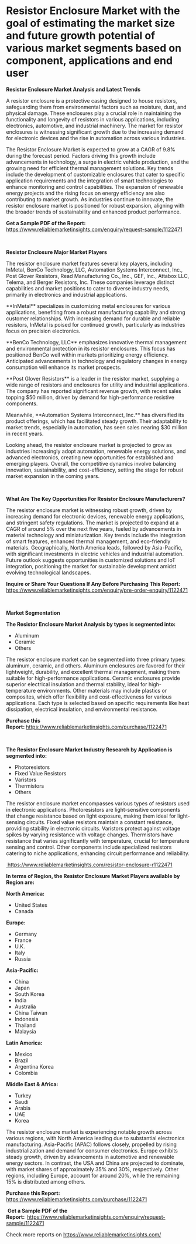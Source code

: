 <p><h1>Resistor Enclosure Market with the goal of estimating the market size and future growth potential of various market segments based on component, applications and end user</h1></p><p><strong>Resistor Enclosure Market Analysis and Latest Trends</strong></p>
<p><p>A resistor enclosure is a protective casing designed to house resistors, safeguarding them from environmental factors such as moisture, dust, and physical damage. These enclosures play a crucial role in maintaining the functionality and longevity of resistors in various applications, including electronics, automotive, and industrial machinery. The market for resistor enclosures is witnessing significant growth due to the increasing demand for electronic devices and the rise in automation across various industries.</p><p>The Resistor Enclosure Market is expected to grow at a CAGR of 9.8% during the forecast period. Factors driving this growth include advancements in technology, a surge in electric vehicle production, and the growing need for efficient thermal management solutions. Key trends include the development of customizable enclosures that cater to specific application requirements and the integration of smart technologies to enhance monitoring and control capabilities. The expansion of renewable energy projects and the rising focus on energy efficiency are also contributing to market growth. As industries continue to innovate, the resistor enclosure market is positioned for robust expansion, aligning with the broader trends of sustainability and enhanced product performance.</p></p>
<p><strong>Get a Sample PDF of the Report:&nbsp;</strong> <a href="https://www.reliablemarketinsights.com/enquiry/request-sample/1122471?utm_campaign=2888&utm_medium=2&utm_source=Github&utm_content=ia&utm_term=06042025&utm_id=resistor-enclosure">https://www.reliablemarketinsights.com/enquiry/request-sample/1122471</a></p>
<p>&nbsp;</p>
<p><strong>Resistor Enclosure Major Market Players</strong></p>
<p><p>The resistor enclosure market features several key players, including InMetal, BenCo Technology, LLC, Automation Systems Interconnect, Inc., Post Glover Resistors, Read Manufacturing Co., Inc., GEF, Inc., Attabox LLC, Telema, and Berger Resistors, Inc. These companies leverage distinct capabilities and market positions to cater to diverse industry needs, primarily in electronics and industrial applications.</p><p>**InMetal** specializes in customizing metal enclosures for various applications, benefiting from a robust manufacturing capability and strong customer relationships. With increasing demand for durable and reliable resistors, InMetal is poised for continued growth, particularly as industries focus on precision electronics.</p><p>**BenCo Technology, LLC** emphasizes innovative thermal management and environmental protection in its resistor enclosures. This focus has positioned BenCo well within markets prioritizing energy efficiency. Anticipated advancements in technology and regulatory changes in energy consumption will enhance its market prospects.</p><p>**Post Glover Resistors** is a leader in the resistor market, supplying a wide range of resistors and enclosures for utility and industrial applications. The company has reported significant revenue growth, with recent sales topping $50 million, driven by demand for high-performance resistive components.</p><p>Meanwhile, **Automation Systems Interconnect, Inc.** has diversified its product offerings, which has facilitated steady growth. Their adaptability to market trends, especially in automation, has seen sales nearing $30 million in recent years.</p><p>Looking ahead, the resistor enclosure market is projected to grow as industries increasingly adopt automation, renewable energy solutions, and advanced electronics, creating new opportunities for established and emerging players. Overall, the competitive dynamics involve balancing innovation, sustainability, and cost-efficiency, setting the stage for robust market expansion in the coming years.</p></p>
<p>&nbsp;</p>
<p><strong>What Are The Key Opportunities For Resistor Enclosure Manufacturers?</strong></p>
<p><p>The resistor enclosure market is witnessing robust growth, driven by increasing demand for electronic devices, renewable energy applications, and stringent safety regulations. The market is projected to expand at a CAGR of around 5% over the next five years, fueled by advancements in material technology and miniaturization. Key trends include the integration of smart features, enhanced thermal management, and eco-friendly materials. Geographically, North America leads, followed by Asia-Pacific, with significant investments in electric vehicles and industrial automation. Future outlook suggests opportunities in customized solutions and IoT integration, positioning the market for sustainable development amidst evolving technological landscapes.</p></p>
<p><strong>Inquire or Share Your Questions If Any Before Purchasing This Report:</strong> <a href="https://www.reliablemarketinsights.com/enquiry/pre-order-enquiry/1122471?utm_campaign=2888&utm_medium=2&utm_source=Github&utm_content=ia&utm_term=06042025&utm_id=resistor-enclosure">https://www.reliablemarketinsights.com/enquiry/pre-order-enquiry/1122471</a></p>
<p>&nbsp;</p>
<p><strong>Market Segmentation</strong></p>
<p><strong>The Resistor Enclosure Market Analysis by types is segmented into:</strong></p>
<p><ul><li>Aluminum</li><li>Ceramic</li><li>Others</li></ul></p>
<p><p>The resistor enclosure market can be segmented into three primary types: aluminum, ceramic, and others. Aluminum enclosures are favored for their lightweight, durability, and excellent thermal management, making them suitable for high-performance applications. Ceramic enclosures provide superior electrical insulation and thermal stability, ideal for high-temperature environments. Other materials may include plastics or composites, which offer flexibility and cost-effectiveness for various applications. Each type is selected based on specific requirements like heat dissipation, electrical insulation, and environmental resistance.</p></p>
<p><strong>Purchase this Report:&nbsp;</strong><a href="https://www.reliablemarketinsights.com/purchase/1122471?utm_campaign=2888&utm_medium=2&utm_source=Github&utm_content=ia&utm_term=06042025&utm_id=resistor-enclosure">https://www.reliablemarketinsights.com/purchase/1122471</a></p>
<p>&nbsp;</p>
<p><strong>The Resistor Enclosure Market Industry Research by Application is segmented into:</strong></p>
<p><ul><li>Photoresistors</li><li>Fixed Value Resistors</li><li>Varistors</li><li>Thermistors</li><li>Others</li></ul></p>
<p><p>The resistor enclosure market encompasses various types of resistors used in electronic applications. Photoresistors are light-sensitive components that change resistance based on light exposure, making them ideal for light-sensing circuits. Fixed value resistors maintain a constant resistance, providing stability in electronic circuits. Varistors protect against voltage spikes by varying resistance with voltage changes. Thermistors have resistance that varies significantly with temperature, crucial for temperature sensing and control. Other components include specialized resistors catering to niche applications, enhancing circuit performance and reliability.</p></p>
<p><a href="https://www.reliablemarketinsights.com/resistor-enclosure-r1122471?utm_campaign=2888&utm_medium=2&utm_source=Github&utm_content=ia&utm_term=06042025&utm_id=resistor-enclosure">&nbsp;https://www.reliablemarketinsights.com/resistor-enclosure-r1122471</a></p>
<p><strong>In terms of Region, the Resistor Enclosure Market Players available by Region are:</strong></p>
<p>
    <p> <strong> North America: </strong>
        <ul>
            <li>United States</li>
            <li>Canada</li>
        </ul>
        </p> 
    <p> <strong> Europe: </strong>
        <ul>
            <li>Germany</li>
            <li>France</li>
            <li>U.K.</li>
            <li>Italy</li>
            <li>Russia</li>
        </ul>
        </p> 
    <p> <strong> Asia-Pacific: </strong>
        <ul>
            <li>China</li>
            <li>Japan</li>
            <li>South Korea</li>
            <li>India</li>
            <li>Australia</li>
            <li>China Taiwan</li>
            <li>Indonesia</li>
            <li>Thailand</li>
            <li>Malaysia</li>
        </ul>
        </p> 
    <p> <strong> Latin America: </strong>
        <ul>
            <li>Mexico</li>
            <li>Brazil</li>
            <li>Argentina Korea</li>
            <li>Colombia</li>
        </ul>
        </p> 
    <p> <strong> Middle East & Africa: </strong>
        <ul>
            <li>Turkey</li>
            <li>Saudi</li>
            <li>Arabia</li>
            <li>UAE</li>
            <li>Korea</li>
        </ul>
    </p>
    </p>
<p><p>The resistor enclosure market is experiencing notable growth across various regions, with North America leading due to substantial electronics manufacturing. Asia-Pacific (APAC) follows closely, propelled by rising industrialization and demand for consumer electronics. Europe exhibits steady growth, driven by advancements in automotive and renewable energy sectors. In contrast, the USA and China are projected to dominate, with market shares of approximately 35% and 30%, respectively. Other regions, including Europe, account for around 20%, while the remaining 15% is distributed among others.</p></p>
<p><strong>Purchase this Report: </strong><a href="https://www.reliablemarketinsights.com/purchase/1122471?utm_campaign=2888&utm_medium=2&utm_source=Github&utm_content=ia&utm_term=06042025&utm_id=resistor-enclosure">https://www.reliablemarketinsights.com/purchase/1122471</a></p>
<p>&nbsp;<strong>Get a Sample PDF of the Report:&nbsp;&nbsp;</strong><a href="https://www.reliablemarketinsights.com/enquiry/request-sample/1122471?utm_campaign=2888&utm_medium=2&utm_source=Github&utm_content=ia&utm_term=06042025&utm_id=resistor-enclosure">https://www.reliablemarketinsights.com/enquiry/request-sample/1122471</a></p>
<p><strong></strong></p>
<p>Check more reports on <a href="https://www.reliablemarketinsights.com/?utm_campaign=2888&utm_medium=2&utm_source=Github&utm_content=ia&utm_term=06042025&utm_id=resistor-enclosure">https://www.reliablemarketinsights.com/</a></p>